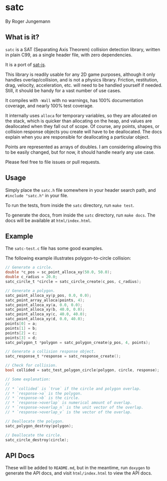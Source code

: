 # satc

By Roger Jungemann

## What is it?

`satc` is a SAT (Separating Axis Theorem) collision detection library, written
in plain C99, as a single header file, with zero dependencies.

It is a port of [sat-js](https://github.com/jriecken/sat-js).

This library is readily usable for any 2D game purposes, although it only
handles overlap/collision, and is not a physics library. Friction, restitution,
drag, velocity, acceleration, etc. will need to be handled yourself if needed.
Still, it should be handy for a vast number of use cases.

It compiles with `-Wall` with no warnings, has 100% documentation coverage, and
nearly 100% test coverage.

It internally uses `alloca` for temporary variables, so they are allocated on
the stack, which is quicker than allocating on the heap, and values are
deallocated when they fall out of scope. Of course, any points, shapes, or
collision response objects you create will have to be deallocated. The docs
explain when you are responsible for deallocating a particular object.

Points are represented as arrays of doubles. I am considering allowing this to
be easily changed, but for now, it should handle nearly any use case.

Please feel free to file issues or pull requests.

## Usage

Simply place the `satc.h` file somewhere in your header search path, and
`#include "satc.h"` in your file.

To run the tests, from inside the `satc` directory, run `make test`.

To generate the docs, from inside the `satc` directory, run `make docs`. The
docs will be available at `html/index.html`.

## Example

The `satc-test.c` file has some good examples.

The following example illustrates polygon-to-circle collision:

```c
// Generate a circle.
double *c_pos = sc_point_alloca_xy(50.0, 50.0);
double c_radius = 20.0;
satc_circle_t *circle = satc_circle_create(c_pos, c_radius);

// Generate a polygon.
satc_point_alloca_xy(p_pos, 0.0, 0.0);
satc_point_array_alloca(points, 4);
satc_point_alloca_xy(a, 0.0, 0.0);
satc_point_alloca_xy(b, 40.0, 0.0);
satc_point_alloca_xy(c, 40.0, 40.0);
satc_point_alloca_xy(d, 0.0, 40.0);
points[0] = a;
points[1] = b;
points[2] = c;
points[3] = d;
satc_polygon_t *polygon = satc_polygon_create(p_pos, 4, points);

// Generate a collision response object.
satc_response_t *response = satc_response_create();

// Check for collision.
bool collided = satc_test_polygon_circle(polygon, circle, response);

// Some explanation:
//
// * `collided` is `true` if the circle and polygon overlap.
// * `response->a` is the polygon.
// * `response->b` is the circle.
// * `response->overlap` is numerical amount of overlap.
// * `response->overlap_n` is the unit vector of the overlap.
// * `response->overlap_v` is the vector of the overlap.

// Deallocate the polygon.
satc_polygon_destroy(polygon);

// Deallocate the circle.
satc_circle_destroy(circle);
```

## API Docs

These will be added to `README.md`, but in the meantime, run `doxygen` to
generate the API docs, and visit `html/index.html` to view the API docs.
